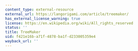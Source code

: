 ```yaml
---
content_type: external-resource
external_url: https://langorigami.com/article/treemaker/
has_external_license_warning: true
license: https://en.wikipedia.org/wiki/All_rights_reserved
status: ''
title: TreeMaker
uid: f421e16b-a71f-4878-ba1f-d233005359e4
wayback_url: ''
---
```

